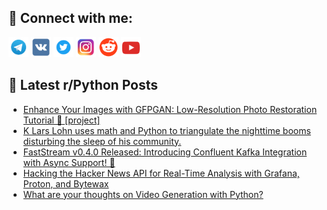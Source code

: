 ## 🔎 Connect with me:
[<img src="https://github.com/bullbesh/bullbesh/blob/main/images/Telegram.png" width="32" height="32" />](https://t.me/bullbesh)
[<img src="https://github.com/bullbesh/bullbesh/blob/main/images/VK.png" width="32" height="32" />](https://vk.com/bullbesh)
[<img src="https://github.com/bullbesh/bullbesh/blob/main/images/Twitter.png" width="32" height="32" />](https://twitter.com/bullbesh1)
[<img src="https://github.com/bullbesh/bullbesh/blob/main/images/Instagram.png" width="32" height="32" />](https://www.instagram.com/bullbesh)
[<img src="https://github.com/bullbesh/bullbesh/blob/main/images/Reddit.png" width="32" height="32" />](https://www.reddit.com/user/bullbesh)
[<img src="https://github.com/bullbesh/bullbesh/blob/main/images/YouTube.png" width="32" height="32" />](https://www.youtube.com/channel/UCtfjRs6uzgq5mfm8S06WTcg)

## 📕 Latest r/Python Posts
<!-- BLOG-POST-LIST:START -->
- [Enhance Your Images with GFPGAN: Low-Resolution Photo Restoration Tutorial 📸 [project]](https://www.reddit.com/r/Python/comments/1aeui1p/enhance_your_images_with_gfpgan_lowresolution/)
- [K Lars Lohn uses math and Python to triangulate the nighttime booms disturbing the sleep of his community.](https://www.reddit.com/r/Python/comments/1aerjpc/k_lars_lohn_uses_math_and_python_to_triangulate/)
- [FastStream v0.4.0 Released: Introducing Confluent Kafka Integration with Async Support! 🚀](https://www.reddit.com/r/Python/comments/1aerhpf/faststream_v040_released_introducing_confluent/)
- [Hacking the Hacker News API for Real-Time Analysis with Grafana, Proton, and Bytewax](https://www.reddit.com/r/Python/comments/1aer5fu/hacking_the_hacker_news_api_for_realtime_analysis/)
- [What are your thoughts on Video Generation with Python?](https://www.reddit.com/r/Python/comments/1aem1kh/what_are_your_thoughts_on_video_generation_with/)
<!-- BLOG-POST-LIST:END -->
